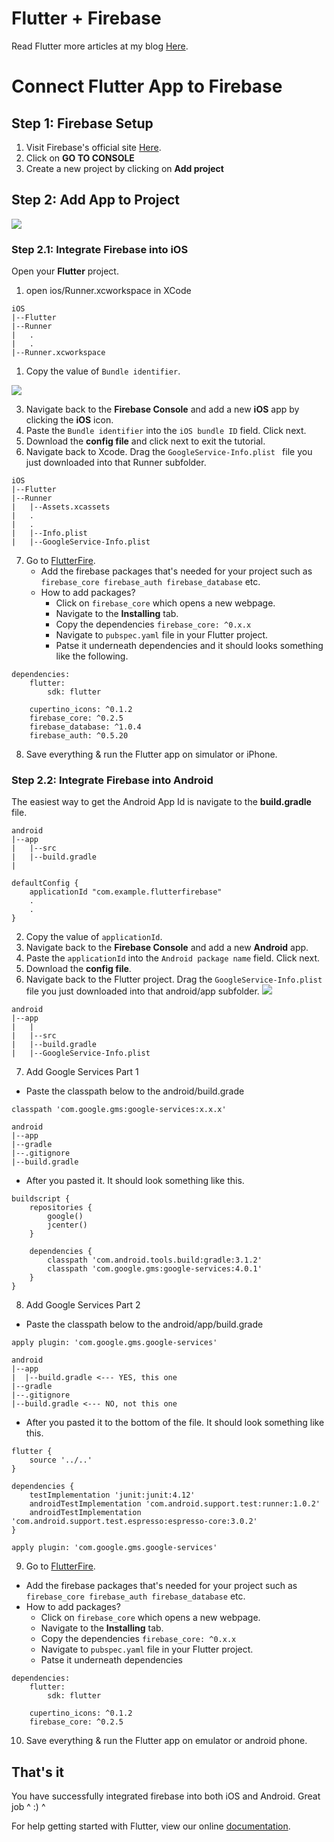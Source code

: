 # Flutter + Firebase

Read Flutter more articles at my blog [Here](http://zhipengmei.github.io/site/).

# Connect Flutter App to Firebase

## Step 1: Firebase Setup

1. Visit Firebase's official site [Here](https://firebase.google.com).
2. Click on **GO TO CONSOLE**
3. Create a new project by clicking on **Add project**

## Step 2: Add App to Project
![](https://raw.githubusercontent.com/CatalystCode/react-native-azurenotificationhub/HEAD/img/AddFirebaseToAndroid.png)

### Step 2.1: Integrate Firebase into iOS

Open your **Flutter** project. 


1. open ios/Runner.xcworkspace in XCode
   
```
iOS
|--Flutter
|--Runner
|   .
|   .
|--Runner.xcworkspace
```

1. Copy the value of ```Bundle identifier```.

![](https://codelabs.developers.google.com/codelabs/flutter-firebase/img/a5ba4ef17c29d5a7.png)

3. Navigate back to the **Firebase Console** and add a new **iOS** app by clicking the **iOS** icon.
4. Paste the ```Bundle identifier``` into the ```iOS bundle ID``` field. Click next.
5. Download the **config file** and click next to exit the tutorial.
6. Navigate back to Xcode. Drag the ```GoogleService-Info.plist ``` file you just downloaded into that Runner subfolder.
   
```
iOS
|--Flutter
|--Runner
|   |--Assets.xcassets
|   .
|   .
|   |--Info.plist
|   |--GoogleService-Info.plist
```

7. Go to [FlutterFire](https://github.com/flutter/plugins/blob/master/FlutterFire.md).
   - Add the firebase packages that's needed for your project such as ```firebase_core firebase_auth firebase_database``` etc.
   - How to add packages?
        - Click on ```firebase_core``` which opens a new webpage.
        - Navigate to the **Installing** tab.
        - Copy the dependencies ```firebase_core: ^0.x.x```
        - Navigate to ```pubspec.yaml``` file in your Flutter project.
        - Patse it underneath dependencies and it should looks something like the following.

```
dependencies:
    flutter:
        sdk: flutter

    cupertino_icons: ^0.1.2
    firebase_core: ^0.2.5
    firebase_database: ^1.0.4
    firebase_auth: ^0.5.20
```

8. Save everything & run the Flutter app on simulator or iPhone.

### Step 2.2: Integrate Firebase into Android

The easiest way to get the Android App Id is navigate to the **build.gradle** file.
```
android
|--app
|   |--src
|   |--build.gradle
|
```
```
defaultConfig {        
    applicationId "com.example.flutterfirebase"
    .
    .
}
```

2. Copy the value of ```applicationId```.
3. Navigate back to the **Firebase Console** and add a new **Android** app.
4. Paste the ```applicationId``` into the ```Android package name``` field. Click next.
5. Download the **config file**.
6. Navigate back to the Flutter project. Drag the ```GoogleService-Info.plist ``` file you just downloaded into that android/app subfolder.
![](https://www.gstatic.com/mobilesdk/160426_mobilesdk/images/android_studio_project_panel.png)
   
```
android
|--app
|   |
|   |--src
|   |--build.gradle
|   |--GoogleService-Info.plist
```

7. Add Google Services Part 1
- Paste the classpath below to the android/build.grade
```
classpath 'com.google.gms:google-services:x.x.x'
```

```
android
|--app
|--gradle
|--.gitignore
|--build.gradle
```   


- After you pasted it. It should look something like this.

```
buildscript {
    repositories {
        google()
        jcenter()
    }

    dependencies {
        classpath 'com.android.tools.build:gradle:3.1.2'
        classpath 'com.google.gms:google-services:4.0.1'
    }
}
```

8. Add Google Services Part 2
  - Paste the classpath below to the android/app/build.grade
  
  ```
  apply plugin: 'com.google.gms.google-services'
  ```
```
android
|--app
|  |--build.gradle <--- YES, this one
|--gradle
|--.gitignore
|--build.gradle <--- NO, not this one
```  

- After you pasted it to the bottom of the file. It should look something like this.

```
flutter {
    source '../..'
}

dependencies {
    testImplementation 'junit:junit:4.12'
    androidTestImplementation 'com.android.support.test:runner:1.0.2'
    androidTestImplementation 'com.android.support.test.espresso:espresso-core:3.0.2'
}

apply plugin: 'com.google.gms.google-services'
```


9.  Go to [FlutterFire](https://github.com/flutter/plugins/blob/master/FlutterFire.md).
   - Add the firebase packages that's needed for your project such as ```firebase_core firebase_auth firebase_database``` etc.
   - How to add packages?
        - Click on ```firebase_core``` which opens a new webpage.
        - Navigate to the **Installing** tab.
        - Copy the dependencies ```firebase_core: ^0.x.x```
        - Navigate to ```pubspec.yaml``` file in your Flutter project.
        - Patse it underneath dependencies

```
dependencies:
    flutter:
        sdk: flutter

    cupertino_icons: ^0.1.2
    firebase_core: ^0.2.5
```
10. Save everything & run the Flutter app on emulator or android phone.

## That's it

You have successfully integrated firebase into both iOS and Android. Great job ^ :) ^

For help getting started with Flutter, view our online
[documentation](https://flutter.io/).
